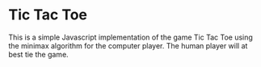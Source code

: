 Tic Tac Toe
========

This is a simple Javascript implementation of the game Tic Tac Toe using the minimax algorithm for the computer player. The human player will at best tie the game.
